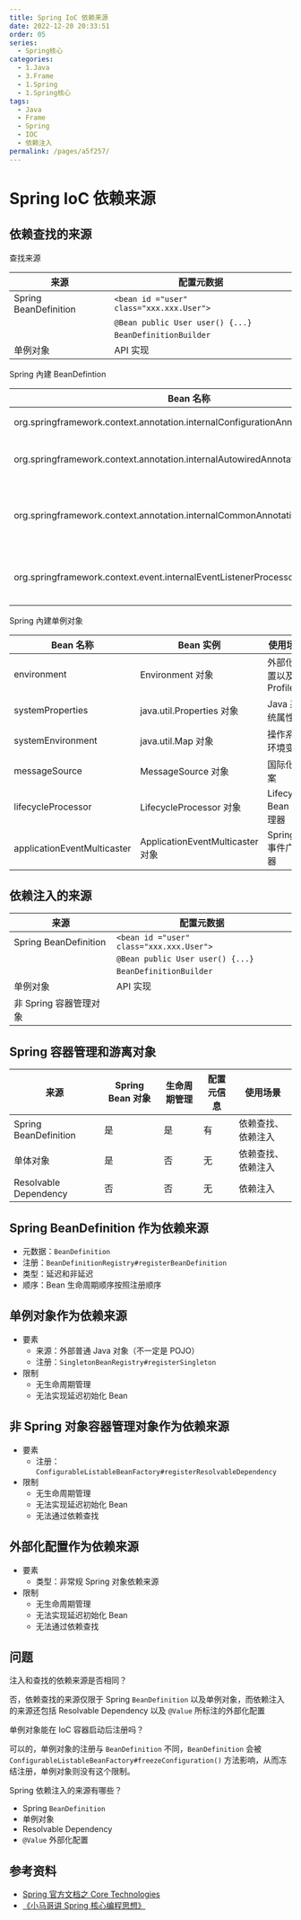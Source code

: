 ```yaml
---
title: Spring IoC 依赖来源
date: 2022-12-20 20:33:51
order: 05
series:
  - Spring核心
categories:
  - 1.Java
  - 3.Frame
  - 1.Spring
  - 1.Spring核心
tags:
  - Java
  - Frame
  - Spring
  - IOC
  - 依赖注入
permalink: /pages/a5f257/
---
```


# Spring IoC 依赖来源

## 依赖查找的来源

查找来源

| 来源                  | 配置元数据                               |
| --------------------- | ---------------------------------------- |
| Spring BeanDefinition | `<bean id ="user" class="xxx.xxx.User">` |
|                       | `@Bean public User user() {...}`         |
|                       | `BeanDefinitionBuilder`                  |
| 单例对象              | API 实现                                 |

Spring 內建 BeanDefintion

| Bean 名称                                                                       | Bean 实例                                 | 使用场景                                            |
| ------------------------------------------------------------------------------- | ----------------------------------------- | --------------------------------------------------- |
| org.springframework.context.annotation.internalConfigurationAnnotationProcessor | ConfigurationClassPostProcessor 对象      | 处理 Spring 配置类                                  |
| org.springframework.context.annotation.internalAutowiredAnnotationProcessor     | AutowiredAnnotationBeanPostProcessor 对象 | 处理 @Autowired 以及 @Value 注解                    |
| org.springframework.context.annotation.internalCommonAnnotationProcessor        | CommonAnnotationBeanPostProcessor 对象    | （条件激活）处理 JSR-250 注解，如 @PostConstruct 等 |
| org.springframework.context.event.internalEventListenerProcessor                | EventListenerMethodProcessor 对象         | 处理标注 @EventListener 的 Spring 事件监听方法      |

Spring 內建单例对象

| Bean 名称                   | Bean 实例                        | 使用场景                |
| --------------------------- | -------------------------------- | ----------------------- |
| environment                 | Environment 对象                 | 外部化配置以及 Profiles |
| systemProperties            | java.util.Properties 对象        | Java 系统属性           |
| systemEnvironment           | java.util.Map 对象               | 操作系统环境变量        |
| messageSource               | MessageSource 对象               | 国际化文案              |
| lifecycleProcessor          | LifecycleProcessor 对象          | Lifecycle Bean 处理器   |
| applicationEventMulticaster | ApplicationEventMulticaster 对象 | Spring 事件广播器       |

## 依赖注入的来源

| 来源                   | 配置元数据                               |
| ---------------------- | ---------------------------------------- |
| Spring BeanDefinition  | `<bean id ="user" class="xxx.xxx.User">` |
|                        | `@Bean public User user() {...}`         |
|                        | `BeanDefinitionBuilder`                  |
| 单例对象               | API 实现                                 |
| 非 Spring 容器管理对象 |                                          |

## Spring 容器管理和游离对象

| 来源                  | Spring Bean 对象 | 生命周期管理 | 配置元信息 | 使用场景           |
| --------------------- | ---------------- | ------------ | ---------- | ------------------ |
| Spring BeanDefinition | 是               | 是           | 有         | 依赖查找、依赖注入 |
| 单体对象              | 是               | 否           | 无         | 依赖查找、依赖注入 |
| Resolvable Dependency | 否               | 否           | 无         | 依赖注入           |

## Spring BeanDefinition 作为依赖来源

- 元数据：`BeanDefinition`
- 注册：`BeanDefinitionRegistry#registerBeanDefinition`
- 类型：延迟和非延迟
- 顺序：Bean 生命周期顺序按照注册顺序

## 单例对象作为依赖来源

- 要素
  - 来源：外部普通 Java 对象（不一定是 POJO）
  - 注册：`SingletonBeanRegistry#registerSingleton`
- 限制
  - 无生命周期管理
  - 无法实现延迟初始化 Bean

## 非 Spring 对象容器管理对象作为依赖来源

- 要素
  - 注册：`ConfigurableListableBeanFactory#registerResolvableDependency`
- 限制
  - 无生命周期管理
  - 无法实现延迟初始化 Bean
  - 无法通过依赖查找

## 外部化配置作为依赖来源

- 要素
  - 类型：非常规 Spring 对象依赖来源
- 限制
  - 无生命周期管理
  - 无法实现延迟初始化 Bean
  - 无法通过依赖查找

## 问题

注入和查找的依赖来源是否相同？

否，依赖查找的来源仅限于 Spring `BeanDefinition` 以及单例对象，而依赖注入的来源还包括 Resolvable Dependency 以及 `@Value` 所标注的外部化配置

单例对象能在 IoC 容器启动后注册吗？

可以的，单例对象的注册与 `BeanDefinition` 不同，`BeanDefinition` 会被 `ConfigurableListableBeanFactory#freezeConfiguration()` 方法影响，从而冻结注册，单例对象则没有这个限制。

Spring 依赖注入的来源有哪些？

- Spring `BeanDefinition`
- 单例对象
- Resolvable Dependency
- `@Value` 外部化配置

## 参考资料

- [Spring 官方文档之 Core Technologies](https://docs.spring.io/spring-framework/docs/current/spring-framework-reference/core.html#beans)
- [《小马哥讲 Spring 核心编程思想》](https://time.geekbang.org/course/intro/265)
